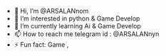 - 👋 Hi, I’m @ARSALANnom
- 👀 I’m interested in python & Game Develop
- 🌱 I’m currently learning Ai & Game Develop
- 📫 How to reach me telegram id : @ARSALANnyn
- ⚡ Fun fact: Game ,

<!---
ARSALANys/ARSALANys is a ✨ special ✨ repository because its `README.md` (this file) appears on your GitHub profile.
You can click the Preview link to take a look at your changes.
--->
